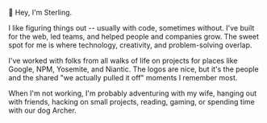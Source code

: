 👋 Hey, I'm Sterling.

I like figuring things out -- usually with code, sometimes without. I've built for the web, led teams, and helped people and companies grow. The sweet spot for me is where technology, creativity, and problem-solving overlap.

I've worked with folks from all walks of life on projects for places like Google, NPM, Yosemite, and Niantic. The logos are nice, but it's the people and the shared "we actually pulled it off" moments I remember most.

When I'm not working, I'm probably adventuring with my wife, hanging out with friends, hacking on small projects, reading, gaming, or spending time with our dog Archer.
